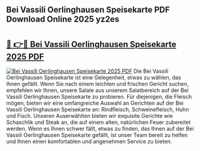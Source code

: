 ## Bei Vassili Oerlinghausen Speisekarte PDF Download Online 2025 yz2es

# <h2><a href="http://gc9yn9.nevu.top/?p=Bei+Vassili+Oerlinghausen+Speisekarte">🔗 👉🔴 Bei Vassili Oerlinghausen Speisekarte 2025 PDF</a></h2>

[![Bei Vassili Oerlinghausen Speisekarte 2025 PDF](https://i.imgur.com/dBaPXMq.png)](http://gc9yn9.nevu.top/?p=Bei+Vassili+Oerlinghausen+Speisekarte)
Die Bei Vassili Oerlinghausen Speisekarte ist eine Gelegenheit, etwas zu wählen, das Ihnen gefällt. Wenn Sie nach einem leichten und frischen Gericht suchen, empfehlen wir Ihnen, unsere Salate aus unserem Salatbereich auf der Bei Vassili Oerlinghausen Speisekarte zu probieren. Für diejenigen, die Fleisch mögen, bieten wir eine umfangreiche Auswahl an Gerichten auf der Bei Vassili Oerlinghausen Speisekarte an: Rindfleisch, Schweinefleisch, Huhn und Fisch. Unseren Auserwählten bieten wir exquisite Gerichte wie Schaschlik und Steak an, die auf einem alten, natürlichen Feuer zubereitet werden. Wenn es Ihnen schwer fällt, etwas zu finden, das Ihnen auf der Bei Vassili Oerlinghausen Speisekarte gefällt, ist unser Team bereit zu helfen und Ihnen einen komfortablen und angenehmen Service zu bieten.
